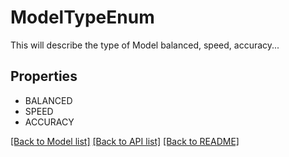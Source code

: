 # ModelTypeEnum

This will describe the type of Model balanced, speed, accuracy...

## Properties
- BALANCED
- SPEED
- ACCURACY

[[Back to Model list]](../README.md#documentation-for-models) [[Back to API list]](../README.md#documentation-for-api-endpoints) [[Back to README]](../README.md)


